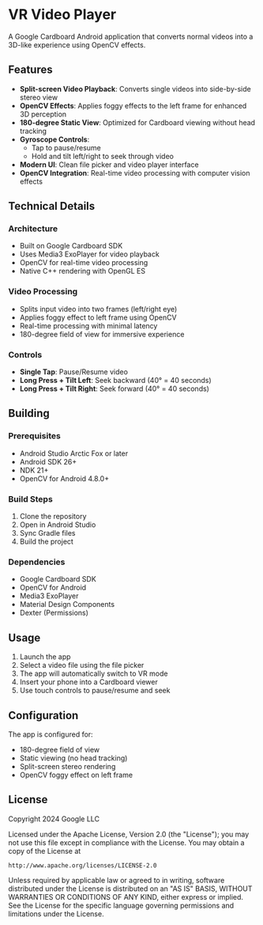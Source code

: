 # VR Video Player

A Google Cardboard Android application that converts normal videos into a 3D-like experience using OpenCV effects.

## Features

- **Split-screen Video Playback**: Converts single videos into side-by-side stereo view
- **OpenCV Effects**: Applies foggy effects to the left frame for enhanced 3D perception
- **180-degree Static View**: Optimized for Cardboard viewing without head tracking
- **Gyroscope Controls**: 
  - Tap to pause/resume
  - Hold and tilt left/right to seek through video
- **Modern UI**: Clean file picker and video player interface
- **OpenCV Integration**: Real-time video processing with computer vision effects

## Technical Details

### Architecture
- Built on Google Cardboard SDK
- Uses Media3 ExoPlayer for video playback
- OpenCV for real-time video processing
- Native C++ rendering with OpenGL ES

### Video Processing
- Splits input video into two frames (left/right eye)
- Applies foggy effect to left frame using OpenCV
- Real-time processing with minimal latency
- 180-degree field of view for immersive experience

### Controls
- **Single Tap**: Pause/Resume video
- **Long Press + Tilt Left**: Seek backward (40° = 40 seconds)
- **Long Press + Tilt Right**: Seek forward (40° = 40 seconds)

## Building

### Prerequisites
- Android Studio Arctic Fox or later
- Android SDK 26+
- NDK 21+
- OpenCV for Android 4.8.0+

### Build Steps
1. Clone the repository
2. Open in Android Studio
3. Sync Gradle files
4. Build the project

### Dependencies
- Google Cardboard SDK
- OpenCV for Android
- Media3 ExoPlayer
- Material Design Components
- Dexter (Permissions)

## Usage

1. Launch the app
2. Select a video file using the file picker
3. The app will automatically switch to VR mode
4. Insert your phone into a Cardboard viewer
5. Use touch controls to pause/resume and seek

## Configuration

The app is configured for:
- 180-degree field of view
- Static viewing (no head tracking)
- Split-screen stereo rendering
- OpenCV foggy effect on left frame

## License

Copyright 2024 Google LLC

Licensed under the Apache License, Version 2.0 (the "License");
you may not use this file except in compliance with the License.
You may obtain a copy of the License at

    http://www.apache.org/licenses/LICENSE-2.0

Unless required by applicable law or agreed to in writing, software
distributed under the License is distributed on an "AS IS" BASIS,
WITHOUT WARRANTIES OR CONDITIONS OF ANY KIND, either express or implied.
See the License for the specific language governing permissions and
limitations under the License.
